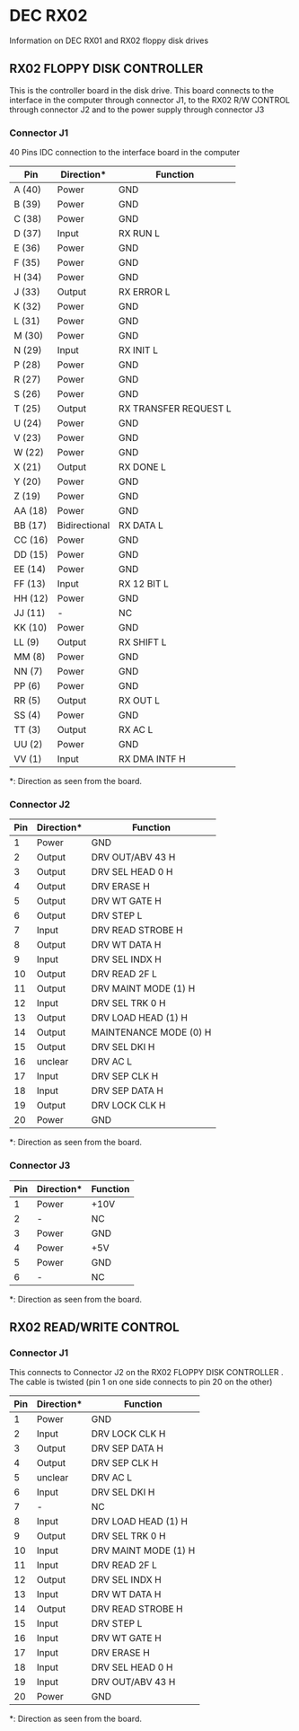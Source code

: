 # DEC RX02
Information on DEC RX01 and RX02 floppy disk drives

## RX02 FLOPPY DISK CONTROLLER
This is the controller board in the disk drive. This board connects to the interface in the computer through connector J1, to the RX02 R/W CONTROL through connector J2 and to the power supply through connector J3

### Connector J1
40 Pins IDC connection to the interface board in the computer

| Pin     | Direction*    | Function              |
|---------|---------------|-----------------------|
| A (40)  | Power         | GND                   |
| B (39)  | Power         | GND                   |
| C (38)  | Power         | GND                   |
| D (37)  | Input         | RX RUN L              |
| E (36)  | Power         | GND                   |
| F (35)  | Power         | GND                   |
| H (34)  | Power         | GND                   |
| J (33)  | Output        | RX ERROR L            |
| K (32)  | Power         | GND                   |
| L (31)  | Power         | GND                   |
| M (30)  | Power         | GND                   |
| N (29)  | Input         | RX INIT L             |
| P (28)  | Power         | GND                   |
| R (27)  | Power         | GND                   |
| S (26)  | Power         | GND                   |
| T (25)  | Output        | RX TRANSFER REQUEST L |
| U (24)  | Power         | GND                   |
| V (23)  | Power         | GND                   |
| W (22)  | Power         | GND                   |
| X (21)  | Output        | RX DONE L             |
| Y (20)  | Power         | GND                   |
| Z (19)  | Power         | GND                   |
| AA (18) | Power         | GND                   |
| BB (17) | Bidirectional | RX DATA L             |
| CC (16) | Power         | GND                   |
| DD (15) | Power         | GND                   |
| EE (14) | Power         | GND                   |
| FF (13) | Input         | RX 12 BIT L           |
| HH (12) | Power         | GND                   |
| JJ (11) | -             | NC                    |
| KK (10) | Power         | GND                   |
| LL (9)  | Output        | RX SHIFT L            |
| MM (8)  | Power         | GND                   |
| NN (7)  | Power         | GND                   |
| PP (6)  | Power         | GND                   |
| RR (5)  | Output        | RX OUT L              |
| SS (4)  | Power         | GND                   |
| TT (3)  | Output        | RX AC L               |
| UU (2)  | Power         | GND                   |
| VV (1)  | Input         | RX DMA INTF H         |

*: Direction as seen from the board.


### Connector J2

| Pin | Direction* | Function               |
|-----|------------|------------------------|
| 1   | Power      | GND                    |
| 2   | Output     | DRV OUT/ABV 43 H       |
| 3   | Output     | DRV SEL HEAD 0 H       |
| 4   | Output     | DRV ERASE H            |
| 5   | Output     | DRV WT GATE H          |
| 6   | Output     | DRV STEP L             |
| 7   | Input      | DRV READ STROBE H      |
| 8   | Output     | DRV WT DATA H          |
| 9   | Input      | DRV SEL INDX H         |
| 10  | Output     | DRV READ 2F L          |
| 11  | Output     | DRV MAINT MODE (1) H   |
| 12  | Input      | DRV SEL TRK 0 H        |
| 13  | Output     | DRV LOAD HEAD (1) H    |
| 14  | Output     | MAINTENANCE MODE (0) H |
| 15  | Output     | DRV SEL DKI H          |
| 16  | unclear    | DRV AC L               |
| 17  | Input      | DRV SEP CLK H          |
| 18  | Input      | DRV SEP DATA H         |
| 19  | Output     | DRV LOCK CLK H         |
| 20  | Power      | GND                    |

*: Direction as seen from the board.

### Connector J3

| Pin | Direction* | Function |
|-----|------------|----------|
| 1   | Power      | +10V     |
| 2   | -          | NC       |
| 3   | Power      | GND      |
| 4   | Power      | +5V      |
| 5   | Power      | GND      |
| 6   | -          | NC       |

*: Direction as seen from the board.

## RX02 READ/WRITE CONTROL

### Connector J1
This connects to Connector J2 on the RX02 FLOPPY DISK CONTROLLER . The cable is twisted (pin 1 on one side connects to pin 20 on the other)

| Pin | Direction* | Function               |
|-----|------------|------------------------|
| 1   | Power      | GND                    |
| 2   | Input      | DRV LOCK CLK H         |
| 3   | Output     | DRV SEP DATA H         |
| 4   | Output     | DRV SEP CLK H          |
| 5   | unclear    | DRV AC L               |
| 6   | Input      | DRV SEL DKI H          |
| 7   | -          | NC                     |
| 8   | Input      | DRV LOAD HEAD (1) H    |
| 9   | Output     | DRV SEL TRK 0 H        |
| 10  | Input      | DRV MAINT MODE (1) H   |
| 11  | Input      | DRV READ 2F L          |
| 12  | Output     | DRV SEL INDX H         |
| 13  | Input      | DRV WT DATA H          |
| 14  | Output     | DRV READ STROBE H      |
| 15  | Input      | DRV STEP L             |
| 16  | Input      | DRV WT GATE H          |
| 17  | Input      | DRV ERASE H            |
| 18  | Input      | DRV SEL HEAD 0 H       |
| 19  | Input      | DRV OUT/ABV 43 H       |
| 20  | Power      | GND                    |

*: Direction as seen from the board.
